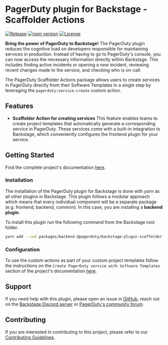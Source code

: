# PagerDuty plugin for Backstage - Scaffolder Actions

[![Release](https://github.com/PagerDuty/backstage-plugin-scaffolder-actions/actions/workflows/on_release_created.yml/badge.svg)](https://github.com/PagerDuty/backstage-plugin-scaffolder-actions/actions/workflows/on_release_created.yml)
[![npm version](https://badge.fury.io/js/@pagerduty%2Fbackstage-plugin-scaffolder-actions.svg)](https://badge.fury.io/js/@pagerduty%2Fbackstage-plugin--scaffolder-actions)
[![License](https://img.shields.io/badge/License-Apache_2.0-blue.svg)](https://opensource.org/licenses/Apache-2.0)

**Bring the power of PagerDuty to Backstage!**
The PagerDuty plugin reduces the cognitive load on developers responsible for maintaining services in production. Instead of having to go to PagerDuty's console, you can now access the necessary information directly within Backstage. This includes finding active incidents or opening a new incident, reviewing recent changes made to the service, and checking who is on-call.

The PagerDuty Scaffolder Actions package allows users to create services in PagerDuty directly from their Software Templates in a single step by leveraging the `pagerduty:service:create` custom action.

## Features

- **Scaffolder Action for creating services** This feature enables teams to create project templates that automatically generate a corresponding service in PagerDuty. These services come with a built-in integration to Backstage, which conveniently configures the frontend plugin for your service.


## Getting Started

Find the complete project's documentation [here](https://pagerduty.github.io/backstage-plugin-docs/).

### Installation

The installation of the PagerDuty plugin for Backstage is done with *yarn* as all other plugins in Backstage. This plugin follows a modular approach which means that every individual component will be a separate package (e.g. frontend, backend, common). In this case, you are installing a **backend plugin**.

To install this plugin run the following command from the Backstage root folder.

```bash
yarn add --cwd packages/backend @pagerduty/backstage-plugin-scaffolder-actions
```

### Configuration

To use the custom actions as part of your custom project templates follow the instructions on the `Create PagerDuty service with Software Templates` section of the project's documentation [here](https://pagerduty.github.io/backstage-plugin-docs/advanced/create-service-software-template/).

## Support

If you need help with this plugin, please open an issue in [GitHub](https://github.com/PagerDuty/backstage-plugin-scaffolder-actions), reach out on the [Backstage Discord server](https://discord.gg/backstage-687207715902193673) or [PagerDuty's community forum](https://community.pagerduty.com).

## Contributing

If you are interested in contributing to this project, please refer to our [Contributing Guidelines](https://github.com/PagerDuty/backstage-plugin-backend/blob/main/CONTRIBUTING.md).

